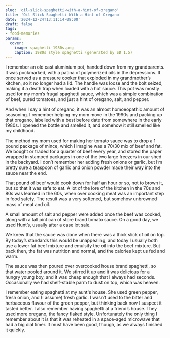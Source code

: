 ```yaml
---
slug: 'oil-slick-spaghetti-with-a-hint-of-oregano'
title: 'Oil Slick Spaghetti With a Hint of Oregano'
date: '2024-12-24T13:11:14-08:00'
draft: false
tags:
- food-memories
params:
  cover:
    image: spaghetti-1980s.png
    caption: 1980s style spaghetti (generated by SD 1.5)
---
```



I remember an old cast aluminium pot, handed down from my grandparents. It was pockmarked, with a patina of polymerized oils in the depressions. It once served as a pressure cooker that exploded in my grandmother’s kitchen, so it no longer had a lid. The handle was loose and the bolt seized, making it a death trap when loaded with a hot sauce. This pot was mostly used for my mom’s frugal spaghetti sauce, which was a simple combination of beef, puréd tomatoes, and just a hint of oregano, salt, and pepper.

And when I say a hint of oregano, it was an almost homoeopathic amount of seasoning. I remember helping my mom move in the 1990s and packing up that oregano, labelled with a best before date from somewhere in the early 1980s. I opened the bottle and smelled it, and somehow it still smelled like my childhood.

The method my mom used for making her tomato sauce was to drop a 1 pound package of mince, which I imagine was a 70/30 mix of beef and fat. We bought or traded for a quarter of beef every year, and stored the paper wrapped in stamped packages in one of the two large freezers in our shed in the backyard. I don’t remember her adding fresh onions or garlic, but I’m pretty sure a teaspoon of garlic and onion powder made their way into the sauce near the end.

That pound of beef would cook down for half an hour or so, not to brown it, but so that it was safe to eat. A lot of the lore of the kitchen in the 70s and 80s was learned in the 60s, when over cooking meat was an important step in food safety. The result was a very softened, but somehow unbrowned mass of meat and oil. 

A small amount of salt and pepper were added once the beef was cooked, along with a tall pint can of store brand tomato sauce. On a good day, we used Hunt’s, usually after a case lot sale.

We knew that the sauce was done when there was a thick slick of oil on top. By today’s standards this would be unappealing, and today I usually both use a lower fat beef mixture and emulsify the oil into the beef mixture. But back then, the fat was nutrition and normal, and the calories kept us fed and warm.

The sauce was then poured over overcooked house brand spaghetti, so that water pooled around it. We stirred it up and it was delicious for a hungry young boy, and it was cheap enough that I always had seconds. Occasionally we had shelf-stable parm to dust on top, which was heaven. 

I remember eating spaghetti at my aunt's house. She used green pepper, fresh onion, and (I assume) fresh garlic. I wasn’t used to the bitter and herbaceous flavour of the green pepper, but thinking back now I suspect it tasted better. I also remember having spaghetti at a friend’s house. They used more oregano, the fancy flaked style. Unfortunately the only thing I remember about it is that it was reheated in a space-aged microwave that had a big dial timer. It must have been good, though, as we always finished it quickly.

